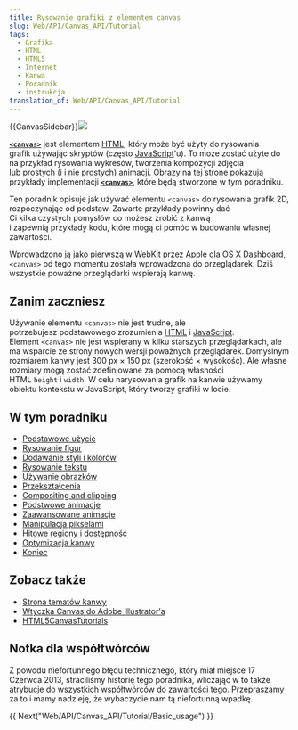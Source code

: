 ```yaml
---
title: Rysowanie grafiki z elementem canvas
slug: Web/API/Canvas_API/Tutorial
tags:
  - Grafika
  - HTML
  - HTML5
  - Internet
  - Kanwa
  - Poradnik
  - instrukcja
translation_of: Web/API/Canvas_API/Tutorial
---
```

{{CanvasSidebar}}[![](https://mdn.mozillademos.org/files/257/Canvas_tut_examples.jpg)](/pl/docs/HTML/Canvas "HTML/Canvas")

[**`<canvas>`**](/pl/docs/Web/HTML/Element/canvas "HTML/Canvas") jest elementem [HTML](/pl/docs/Web/HTML "HTML"), który może być użyty do rysowania grafik używając skryptów (często [JavaScript](/pl/docs/Glossary/JavaScript "JavaScript")'u). To może zostać użyte do  na przykład rysowania wykresów, tworzenia kompozycji zdjęcia lub prostych (i [i nie prostych](/pl/docs/Web/API/Canvas_API/A_basic_ray-caster)) animacji. Obrazy na tej strone pokazują przykłady implementacji **[`<canvas>`](/en-US/docs/Web/HTML/Element/canvas "HTML/Canvas")**, które będą stworzone w tym poradniku.

Ten poradnik opisuje jak używać elementu `<canvas>` do rysowania grafik 2D, rozpoczynając od podstaw. Zawarte przykłady powinny dać Ci kilka czystych pomysłów co możesz zrobić z kanwą i zapewnią przykłady kodu, które mogą ci pomóc w budowaniu własnej zawartości.

Wprowadzono ją jako pierwszą w WebKit przez Apple dla OS X Dashboard, `<canvas>` od tego momentu została wprowadzona do przeglądarek. Dziś wszystkie poważne przeglądarki wspierają kanwę.

## Zanim zaczniesz

Używanie elementu `<canvas>` nie jest trudne, ale potrzebujesz podstawowego zrozumienia [HTML](/pl/docs/Web/HTML "HTML") i [JavaScript](/pl/docs/Web/JavaScript "JavaScript"). Element `<canvas>` nie jest wspierany w kilku starszych przeglądarkach, ale ma wsparcie ze strony nowych wersji poważnych przeglądarek. Domyślnym rozmiarem kanwy jest 300 px × 150 px (szerokość × wysokość). Ale własne rozmiary mogą zostać zdefiniowane za pomocą własności HTML `height` i `width`. W celu narysowania grafik na kanwie używamy obiektu kontekstu w JavaScript, który tworzy grafiki w locie.

## W tym poradniku

- [Podstawowe użycie](/pl/docs/Web/API/Canvas_API/Tutorial/Basic_usage)
- [Rysowanie figur](/pl/docs/Web/API/Canvas_API/Tutorial/rysowanie_ksztaltow "Canvas_tutorial/Drawing_shapes")
- [Dodawanie styli i kolorów](/pl/docs/Web/API/Canvas_API/Tutorial/Applying_styles_and_colors "Canvas_tutorial/Applying_styles_and_colors")
- [Rysowanie tekstu](/pl/docs/Rysowanie_tekstu_przy_użyciu_canvas)
- [Używanie obrazków](/pl/docs/Web/API/Canvas_API/Tutorial/Using_images "Canvas_tutorial/Using_images")
- [Przekształcenia](/pl/docs/Web/API/Canvas_API/Tutorial/Transformations "Canvas_tutorial/Transformations")
- [Compositing and clipping](/pl/docs/Web/API/Canvas_API/Tutorial/Compositing "Canvas_tutorial/Compositing")
- [Podstwowe animacje](/pl/docs/Web/API/Canvas_API/Tutorial/Basic_animations)
- [Zaawansowane animacje](/pl/docs/Web/API/Canvas_API/Tutorial/Advanced_animations)
- [Manipulacja pikselami](/pl/docs/Web/API/Canvas_API/Tutorial/Pixel_manipulation_with_canvas)
- [Hitowe regiony i dostępność](/pl/docs/Web/API/Canvas_API/Tutorial/Hit_regions_and_accessibility)
- [Optymizacja kanwy](/pl/docs/Web/API/Canvas_API/Tutorial/Optymalizacja_canvas)
- [Koniec](/pl/docs/Web/API/Canvas_API/Tutorial/Finale)

## Zobacz także

- [Strona tematów kanwy](/pl/docs/Web/HTML/Canvas "HTML/Canvas")
- [Wtyczka Canvas do Adobe Illustrator'a](http://visitmix.com/labs/ai2canvas/)
- [HTML5CanvasTutorials](http://www.html5canvastutorials.com/)

## Notka dla współtwórców

Z powodu niefortunnego błędu technicznego, który miał miejsce 17 Czerwca 2013, straciliśmy historię tego poradnika, wliczając w to także atrybucje do wszystkich współtwórców do zawartości tego. Przepraszamy za to i mamy nadzieję, że wybaczycie nam tą niefortunną wpadkę.

{{ Next("Web/API/Canvas_API/Tutorial/Basic_usage") }}
